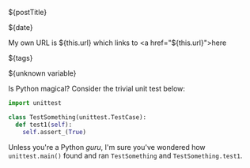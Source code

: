 <!-- PREAMBLE
{
"postTitle": "Behind Python's unittest.main()",
"date": "2010-01-30",
"tags": ["python", "second element", "third"]
}
-->

${postTitle}

${date}

My own URL is ${this.url} which links to <a href="${this.url}">here</a>

${tags}

${unknown variable}

Is Python magical? Consider the trivial unit test below:

```python
import unittest

class TestSomething(unittest.TestCase):
  def test1(self):
    self.assert_(True)
```

Unless you're a Python *guru*, I'm sure you've wondered how `unittest.main()`
found and ran `TestSomething` and `TestSomething.test1`.
